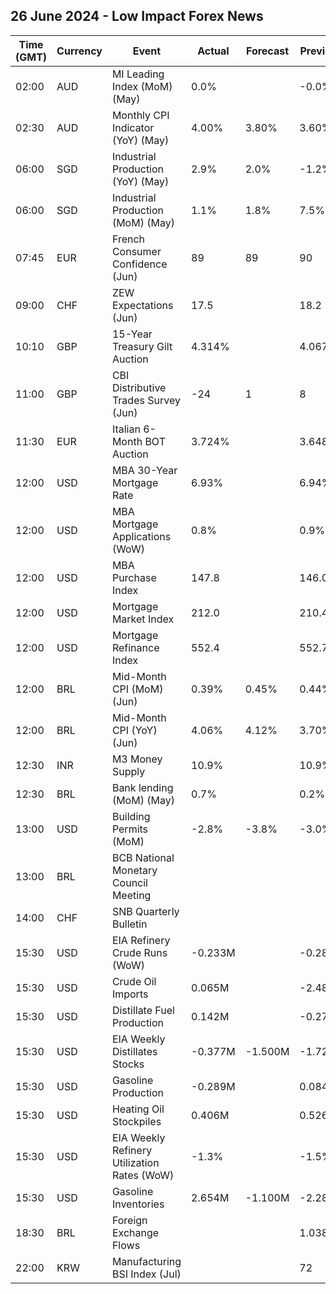 ## 26 June 2024 - Low Impact Forex News

| Time (GMT) | Currency | Event | Actual | Forecast | Previous |
|------|----------|-------|--------|----------|----------|
| 02:00 | AUD | MI Leading Index (MoM) (May) | 0.0% |  | -0.0% |
| 02:30 | AUD | Monthly CPI Indicator (YoY) (May) | 4.00% | 3.80% | 3.60% |
| 06:00 | SGD | Industrial Production (YoY) (May) | 2.9% | 2.0% | -1.2% |
| 06:00 | SGD | Industrial Production (MoM) (May) | 1.1% | 1.8% | 7.5% |
| 07:45 | EUR | French Consumer Confidence (Jun) | 89 | 89 | 90 |
| 09:00 | CHF | ZEW Expectations (Jun) | 17.5 |  | 18.2 |
| 10:10 | GBP | 15-Year Treasury Gilt Auction | 4.314% |  | 4.067% |
| 11:00 | GBP | CBI Distributive Trades Survey (Jun) | -24 | 1 | 8 |
| 11:30 | EUR | Italian 6-Month BOT Auction | 3.724% |  | 3.648% |
| 12:00 | USD | MBA 30-Year Mortgage Rate | 6.93% |  | 6.94% |
| 12:00 | USD | MBA Mortgage Applications (WoW) | 0.8% |  | 0.9% |
| 12:00 | USD | MBA Purchase Index | 147.8 |  | 146.0 |
| 12:00 | USD | Mortgage Market Index | 212.0 |  | 210.4 |
| 12:00 | USD | Mortgage Refinance Index | 552.4 |  | 552.7 |
| 12:00 | BRL | Mid-Month CPI (MoM) (Jun) | 0.39% | 0.45% | 0.44% |
| 12:00 | BRL | Mid-Month CPI (YoY) (Jun) | 4.06% | 4.12% | 3.70% |
| 12:30 | INR | M3 Money Supply | 10.9% |  | 10.9% |
| 12:30 | BRL | Bank lending (MoM) (May) | 0.7% |  | 0.2% |
| 13:00 | USD | Building Permits (MoM) | -2.8% | -3.8% | -3.0% |
| 13:00 | BRL | BCB National Monetary Council Meeting |  |  |  |
| 14:00 | CHF | SNB Quarterly Bulletin |  |  |  |
| 15:30 | USD | EIA Refinery Crude Runs (WoW) | -0.233M |  | -0.282M |
| 15:30 | USD | Crude Oil Imports | 0.065M |  | -2.480M |
| 15:30 | USD | Distillate Fuel Production | 0.142M |  | -0.272M |
| 15:30 | USD | EIA Weekly Distillates Stocks | -0.377M | -1.500M | -1.726M |
| 15:30 | USD | Gasoline Production | -0.289M |  | 0.084M |
| 15:30 | USD | Heating Oil Stockpiles | 0.406M |  | 0.526M |
| 15:30 | USD | EIA Weekly Refinery Utilization Rates (WoW) | -1.3% |  | -1.5% |
| 15:30 | USD | Gasoline Inventories | 2.654M | -1.100M | -2.280M |
| 18:30 | BRL | Foreign Exchange Flows |  |  | 1.038B |
| 22:00 | KRW | Manufacturing BSI Index (Jul) |  |  | 72 |
